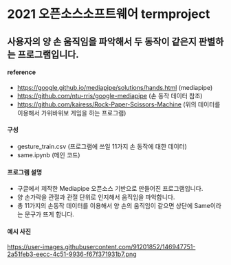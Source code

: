 # 2021 오픈소스소프트웨어 termproject

## 사용자의 양 손 움직임을 파악해서 두 동작이 같은지 판별하는 프로그램입니다.

#### reference
* https://google.github.io/mediapipe/solutions/hands.html (mediapipe)
* https://github.com/ntu-rris/google-mediapipe (손 동작 데이터 참조)
* https://github.com/kairess/Rock-Paper-Scissors-Machine (위의 데이터를 이용해서 가위바위보 게임을 하는 프로그램)

#### 구성
* gesture_train.csv (프로그램에 쓰일 11가지 손 동작에 대한 데이터)
* same.ipynb (메인 코드)

#### 프로그램 설명
* 구글에서 제작한 Mediapipe 오픈소스 기반으로 만들어진 프로그램입니다.
* 양 손가락을 관절과 관절 단위로 인지해서 움직임을 파악합니다.
* 총 11가지의 손동작 데이터를 이용해서 양 손의 움직임이 같으면 상단에 Same이라는 문구가 뜨게 합니다.

#### 예시 사진
https://user-images.githubusercontent.com/91201852/146947751-2a51feb3-eecc-4c51-9936-f67f371931b7.png
